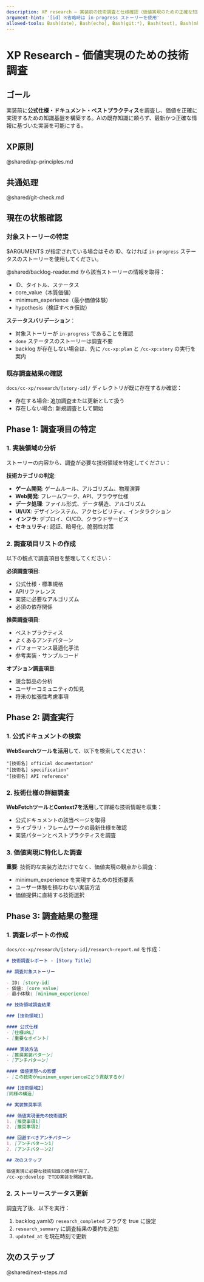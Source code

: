 ```yaml
---
description: XP research – 実装前の技術調査と仕様確認（価値実現のための正確な知識獲得）
argument-hint: '[id] ※省略時は in-progress ストーリーを使用'
allowed-tools: Bash(date), Bash(echo), Bash(git:*), Bash(test), Bash(mkdir:*), Bash(grep), ReadFile, WriteFile, WebSearch, WebFetch, mcp__context7__*
---
```


# XP Research - 価値実現のための技術調査

## ゴール

実装前に**公式仕様・ドキュメント・ベストプラクティス**を調査し、価値を正確に実現するための知識基盤を構築する。AIの既存知識に頼らず、最新かつ正確な情報に基づいた実装を可能にする。

## XP原則

@shared/xp-principles.md

## 共通処理

@shared/git-check.md

## 現在の状態確認

### 対象ストーリーの特定

$ARGUMENTS が指定されている場合はその ID、なければ `in-progress` ステータスのストーリーを使用してください。

@shared/backlog-reader.md から該当ストーリーの情報を取得：
- ID、タイトル、ステータス
- core_value（本質価値）
- minimum_experience（最小価値体験）
- hypothesis（検証すべき仮説）

**ステータスバリデーション**：
- 対象ストーリーが `in-progress` であることを確認
- `done` ステータスのストーリーは調査不要
- backlog が存在しない場合は、先に `/cc-xp:plan` と `/cc-xp:story` の実行を案内

### 既存調査結果の確認

`docs/cc-xp/research/[story-id]/` ディレクトリが既に存在するか確認：
- 存在する場合: 追加調査または更新として扱う
- 存在しない場合: 新規調査として開始

## Phase 1: 調査項目の特定

### 1. 実装領域の分析

ストーリーの内容から、調査が必要な技術領域を特定してください：

**技術カテゴリの判定**:
- **ゲーム開発**: ゲームルール、アルゴリズム、物理演算
- **Web開発**: フレームワーク、API、ブラウザ仕様
- **データ処理**: ファイル形式、データ構造、アルゴリズム
- **UI/UX**: デザインシステム、アクセシビリティ、インタラクション
- **インフラ**: デプロイ、CI/CD、クラウドサービス
- **セキュリティ**: 認証、暗号化、脆弱性対策

### 2. 調査項目リストの作成

以下の観点で調査項目を整理してください：

**必須調査項目**:
- 公式仕様・標準規格
- APIリファレンス
- 実装に必要なアルゴリズム
- 必須の依存関係

**推奨調査項目**:
- ベストプラクティス
- よくあるアンチパターン
- パフォーマンス最適化手法
- 参考実装・サンプルコード

**オプション調査項目**:
- 競合製品の分析
- ユーザーコミュニティの知見
- 将来の拡張性考慮事項

## Phase 2: 調査実行

### 1. 公式ドキュメントの検索

**WebSearchツールを活用**して、以下を検索してください：

```
"[技術名] official documentation"
"[技術名] specification"
"[技術名] API reference"
```

### 2. 技術仕様の詳細調査

**WebFetchツールとContext7を活用**して詳細な技術情報を収集：

- 公式ドキュメントの該当ページを取得
- ライブラリ・フレームワークの最新仕様を確認
- 実装パターンとベストプラクティスを調査

### 3. 価値実現に特化した調査

**重要**: 技術的な実装方法だけでなく、価値実現の観点から調査：

- minimum_experience を実現するための技術要素
- ユーザー体験を損なわない実装方法
- 価値提供に直結する技術選択

## Phase 3: 調査結果の整理

### 1. 調査レポートの作成

`docs/cc-xp/research/[story-id]/research-report.md` を作成：

```markdown
# 技術調査レポート - [Story Title]

## 調査対象ストーリー

- ID: [story-id]
- 価値: [core_value]
- 最小体験: [minimum_experience]

## 技術領域調査結果

### [技術領域1]

#### 公式仕様
- [仕様URL]
- [重要なポイント]

#### 実装方法
- [推奨実装パターン]
- [アンチパターン]

#### 価値実現への影響
- [この技術がminimum_experienceにどう貢献するか]

### [技術領域2]
[同様の構造]

## 実装推奨事項

### 価値実現優先の技術選択
1. [推奨事項1]
2. [推奨事項2]

### 回避すべきアンチパターン
1. [アンチパターン1]
2. [アンチパターン2]

## 次のステップ

価値実現に必要な技術知識の獲得が完了。
/cc-xp:develop でTDD実装を開始可能。
```

### 2. ストーリーステータス更新

調査完了後、以下を実行：

1. backlog.yamlの `research_completed` フラグを true に設定
2. `research_summary` に調査結果の要約を追加
3. `updated_at` を現在時刻で更新

## 次のステップ

@shared/next-steps.md